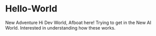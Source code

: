 # Hello-World
New Adventure
Hi Dev World, 
Afboat here! Trying to get in the New AI World. Interested in understanding how these works.
